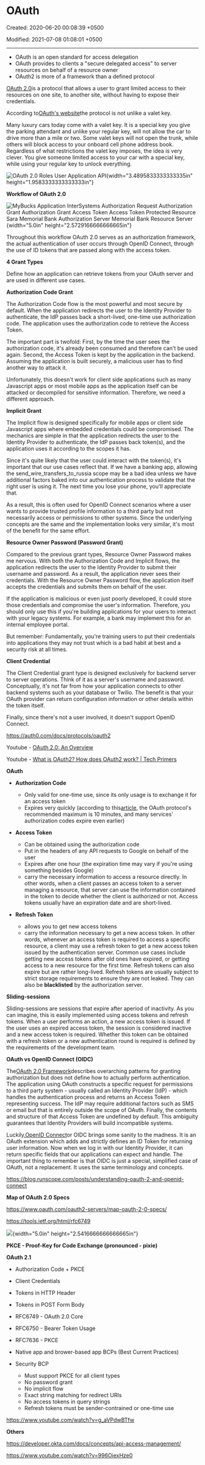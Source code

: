 # OAuth

Created: 2020-06-20 00:08:39 +0500

Modified: 2021-07-08 01:08:01 +0500

---
-   OAuth is an open standard for access delegation
-   OAuth provides to clients a "secure delegated access" to server resources on behalf of a resource owner
-   OAuth2 is more of a framework than a defined protocol



[OAuth 2.0](https://oauth.net/2/)is a protocol that allows a user to grant limited access to their resources on one site, to another site, without having to expose their credentials.



According to[OAuth's website](http://oauth.net/about/)the protocol is not unlike a valet key.

Many luxury cars today come with a valet key. It is a special key you give the parking attendant and unlike your regular key, will not allow the car to drive more than a mile or two. Some valet keys will not open the trunk, while others will block access to your onboard cell phone address book. Regardless of what restrictions the valet key imposes, the idea is very clever. You give someone limited access to your car with a special key, while using your regular key to unlock everything.



![OAuth 2.0 Roles User Application API ](media/Authentication_OAuth-image1.png){width="3.4895833333333335in" height="1.9583333333333333in"}



**Workflow of OAuth 2.0**

![MyBucks Application InterSystems Authorization Request Authorization Grant Authorization Grant Access Token Access Token Protected Resource Sara Memorial Bank Authorization Server Memorial Bank Resource Server ](media/Authentication_OAuth-image2.png){width="5.0in" height="2.5729166666666665in"}



Throughout this workflow OAuth 2.0 serves as an authorization framework, the actual authentication of user occurs through OpenID Connect, through the use of ID tokens that are passed along with the access token.



**4 Grant Types**

Define how an application can retrieve tokens from your OAuth server and are used in different use cases.



**Authorization Code Grant**

The Authorization Code flow is the most powerful and most secure by default. When the application redirects the user to the Identity Provider to authenticate, the IdP passes back a short-lived, one-time use authorization code. The application uses the authorization code to retrieve the Access Token.



The important part is twofold: First, by the time the user sees the authorization code, it's already been consumed and therefore can't be used again. Second, the Access Token is kept by the application in the backend. Assuming the application is built securely, a malicious user has to find another way to attack it.



Unfortunately, this doesn't work for client side applications such as many Javascript apps or most mobile apps as the application itself can be attacked or decompiled for sensitive information. Therefore, we need a different approach.



**Implicit Grant**

The Implicit flow is designed specifically for mobile apps or client side Javascript apps where embedded credentials could be compromised. The mechanics are simple in that the application redirects the user to the Identity Provider to authenticate, the IdP passes back token(s), and the application uses it according to the scopes it has.



Since it's quite likely that the user could interact with the token(s), it's important that our use cases reflect that. If we have a banking app, allowing the send_wire_transfers_to_russia scope may be a bad idea unless we have additional factors baked into our authentication process to validate that the right user is using it. The next time you lose your phone, you'll appreciate that.



As a result, this is often used for OpenID Connect scenarios where a user wants to provide trusted profile information to a third party but not necessarily access or permissions to other systems. Since the underlying concepts are the same and the implementation looks very similar, it's most of the benefit for the same effort.



**Resource Owner Password (Password Grant)**

Compared to the previous grant types, Resource Owner Password makes me nervous. With both the Authorization Code and Implicit flows, the application redirects the user to the Identity Provider to submit their username and password. As a result, the application never sees their credentials. With the Resource Owner Password flow, the application itself accepts the credentials and submits them on behalf of the user.



If the application is malicious or even just poorly developed, it could store those credentials and compromise the user's information. Therefore, you should only use this if you're building applications for your users to interact with your legacy systems. For example, a bank may implement this for an internal employee portal.



But remember: Fundamentally, you're training users to put their credentials into applications they may not trust which is a bad habit at best and a security risk at all times.



**Client Credential**

The Client Credential grant type is designed exclusively for backend server to server operations. Think of it as a server's username and password. Conceptually, it's not far from how your application connects to other backend systems such as your database or Twilio. The benefit is that your OAuth provider can return configuration information or other details within the token itself.



Finally, since there's not a user involved, it doesn't support OpenID Connect.



<https://auth0.com/docs/protocols/oauth2>

Youtube - [OAuth 2.0: An Overview](https://www.youtube.com/watch?v=CPbvxxslDTU)

Youtube - [What is OAuth2? How does OAuth2 work? | Tech Primers](https://www.youtube.com/watch?v=bzGKgC3N7SY)



**OAuth**
-   **Authorization Code**
    -   Only valid for one-time use, since its only usage is to exchange it for an access token
    -   Expires very quickly (according to this[article](https://www.oauth.com/oauth2-servers/authorization/the-authorization-response/), the OAuth protocol's recommended maximum is 10 minutes, and many services' authorization codes expire even earlier)


-   **Access Token**
    -   Can be obtained using the authorization code
    -   Put in the headers of any API requests to Google on behalf of the user
    -   Expires after one hour (the expiration time may vary if you're using something besides Google)
    -   carry the necessary information to access a resource directly. In other words, when a client passes an access token to a server managing a resource, that server can use the information contained in the token to decide whether the client is authorized or not. Access tokens usually have an expiration date and are short-lived.


-   **Refresh Token**
    -   allows you to get new access tokens
    -   carry the information necessary to get a new access token. In other words, whenever an access token is required to access a specific resource, a client may use a refresh token to get a new access token issued by the authentication server. Common use cases include getting new access tokens after old ones have expired, or getting access to a new resource for the first time. Refresh tokens can also expire but are rather long-lived. Refresh tokens are usually subject to strict storage requirements to ensure they are not leaked. They can also be **blacklisted** by the authorization server.



**Sliding-sessions**

Sliding-sessions are sessions that expire after aperiod of inactivity. As you can imagine, this is easily implemented using access tokens and refresh tokens. When a user performs an action, a new access token is issued. If the user uses an expired access token, the session is considered inactive and a new access token is required. Whether this token can be obtained with a refresh token or a new authentication round is required is defined by the requirements of the development team.



**OAuth vs OpenID Connect (OIDC)**

The[OAuth 2.0 Framework](https://www.oauth.com/oauth2-servers/map-oauth-2-0-specs/)describes overarching patterns for granting authorization but does not define how to actually perform authentication. The application using OAuth constructs a specific request for permissions to a third party system - usually called an Identity Provider (IdP) - which handles the authentication process and returns an Access Token representing success. The IdP may require additional factors such as SMS or email but that is entirely outside the scope of OAuth. Finally, the contents and structure of that Access Token are undefined by default. This ambiguity guarantees that Identity Providers will build incompatible systems.



Luckily,[OpenID Connect](https://openid.net/connect/)or OIDC brings some sanity to the madness. It is an OAuth extension which adds and strictly defines an ID Token for returning user information. Now when we log in with our Identity Provider, it can return specific fields that our applications can expect and handle. The important thing to remember is that OIDC is just a special, simplified case of OAuth, not a replacement. It uses the same terminology and concepts.



<https://blog.runscope.com/posts/understanding-oauth-2-and-openid-connect>



**Map of OAuth 2.0 Specs**

<https://www.oauth.com/oauth2-servers/map-oauth-2-0-specs/>

<https://tools.ietf.org/html/rfc6749>



![](media/Authentication_OAuth-image3.png){width="5.0in" height="2.5416666666666665in"}



**PKCE - Proof-Key for Code Exchange (pronounced - pixie)**



**OAuth 2.1**
-   Authorization Code + PKCE
-   Client Credentials
-   Tokens in HTTP Header
-   Tokens in POST Form Body


-   RFC6749 - OAuth 2.0 Core
-   RFC6750 - Bearer Token Usage
-   RFC7636 - PKCE
-   Native app and brower-based app BCPs (Best Current Practices)
-   Security BCP
    -   Must support PKCE for all client types
    -   No password grant
    -   No implicit flow
    -   Exact string matching for redirect URIs
    -   No access tokens in query strings
    -   Refresh tokens must be sender-contrained or one-time use



<https://www.youtube.com/watch?v=g_aVPdwBTfw>



**Others**

<https://developer.okta.com/docs/concepts/api-access-management/>

<https://www.youtube.com/watch?v=996OiexHze0>



